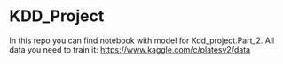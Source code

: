 # KDD_Project

In this repo you can find notebook with model for Kdd_project.Part_2. All data you need to train it: https://www.kaggle.com/c/platesv2/data


